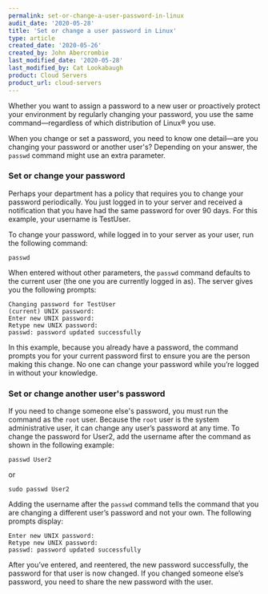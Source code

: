 ```yaml
---
permalink: set-or-change-a-user-password-in-linux
audit_date: '2020-05-28'
title: 'Set or change a user password in Linux'
type: article
created_date: '2020-05-26'
created_by: John Abercrombie
last_modified_date: '2020-05-28'
last_modified_by: Cat Lookabaugh
product: Cloud Servers
product_url: cloud-servers
---
```


Whether you want to assign a password to a new user or proactively protect your environment by regularly
changing your password, you use the same command&mdash;regardless of which distribution of Linux&reg; you
use.

When you change or set a password, you need to know one detail&mdash;are you changing your password or another
user's? Depending on your answer, the `passwd` command might use an extra parameter.

### Set or change your password

Perhaps your department has a policy that requires you to change your password periodically. You just logged
in to your server and received a notification that you have had the same password for over 90 days. For this
example, your username is TestUser.

To change your password, while logged in to your server as your user, run the following command:

    passwd

When entered without other parameters, the `passwd` command defaults to the current user (the one you are
currently logged in as). The server gives you the following prompts:

    Changing password for TestUser
    (current) UNIX password:
    Enter new UNIX password:
    Retype new UNIX password:
    passwd: password updated successfully

In this example, because you already have a password, the command prompts you for your current password
first to ensure you are the person making this change. No one can change your password while you’re logged in without
your knowledge.

### Set or change another user's password

If you need to change someone else's password, you must run the command as the `root` user. Because the
`root` user is the system administrative user, it can change any user’s password at any time. To change 
the password for User2, add the username after the command as shown in the following example:

    passwd User2
    
or

    sudo passwd User2

Adding the username after the `passwd` command tells the command that you are changing a different user’s
password and not your own. The following prompts display:

    Enter new UNIX password:
    Retype new UNIX password:
    passwd: password updated successfully

After you’ve entered, and reentered, the new password successfully, the password for that user is now changed.
If you changed someone else’s password, you need to share the new password with the user.
